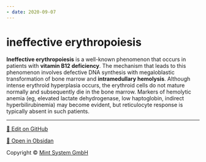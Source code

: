 ```yaml
---
- date: 2020-09-07
---
```


# ineffective erythropoiesis

<!-- ineffective epo is, cause, labs -->

**Ineffective erythropoiesis** is a well-known phenomenon that occurs in patients with **vitamin B12 deficiency**.  The mechanism that leads to this phenomenon involves defective DNA synthesis with megaloblastic transformation of bone marrow and **intramedullary hemolysis**.  Although intense erythroid hyperplasia occurs, the erythroid cells do not mature normally and subsequently die in the bone marrow.  Markers of hemolytic anemia (eg, elevated lactate dehydrogenase, low haptoglobin, indirect hyperbilirubinemia) may become evident, but reticulocyte response is typically absent in such patients.


<hr>

[📝 Edit on GitHub](https://github.com/Mint-System/Knowledge/blob/master/ineffective%20erythropoiesis.md)

[📂 Open in Obsidan](obsidian://open?vault=Knowledge%20Mint%20System&file=ineffective%20erythropoiesis.md ':target=_self')

<footer>Copyright © <a href="https://www.mint-system.ch/">Mint System GmbH</a></footer>